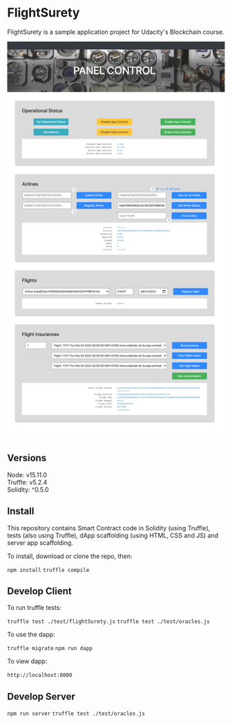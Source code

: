 # FlightSurety

FlightSurety is a sample application project for Udacity's Blockchain course.


![This is an image](./images/app.png)

## Versions
Node: v15.11.0<br>
Truffle: v5.2.4<br>
Solidity: ^0.5.0


## Install

This repository contains Smart Contract code in Solidity (using Truffle), tests (also using Truffle), dApp scaffolding (using HTML, CSS and JS) and server app scaffolding.

To install, download or clone the repo, then:

`npm install`
`truffle compile`

## Develop Client

To run truffle tests:

`truffle test ./test/flightSurety.js`
`truffle test ./test/oracles.js`

To use the dapp:

`truffle migrate`
`npm run dapp`

To view dapp:

`http://localhost:8000`

## Develop Server

`npm run server`
`truffle test ./test/oracles.js`

